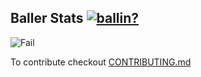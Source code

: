 ## Baller Stats [![ballin?](https://img.shields.io/badge/are%20we%20ballin%3F-ya%20%F0%9F%8F%80-orange)](https://shields.io/)

![Fail](https://media.giphy.com/media/uOIKBePrZhexy/giphy.gif)

To contribute checkout [CONTRIBUTING.md](https://github.com/borozcod/baller-stats/blob/master/CONTRIBUTING.md "CONTRIBUTING.md")
